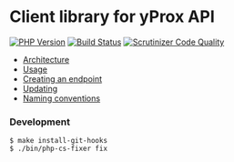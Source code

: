 Client library for yProx API
============================

[![PHP Version](https://img.shields.io/badge/PHP-%5E7.0-blue.svg)](https://img.shields.io/badge/PHP-%5E7.0-blue.svg)
[![Build Status](https://travis-ci.org/Yproximite/yprox-api-client.svg?branch=master)](https://travis-ci.org/Yproximite/yprox-api-client)
[![Scrutinizer Code Quality](https://scrutinizer-ci.com/g/Yproximite/yprox-api-client/badges/quality-score.png?b=master)](https://scrutinizer-ci.com/g/Yproximite/yprox-api-client/?branch=master)

* [Architecture](./doc/architecture.md)
* [Usage](./doc/usage.md)
* [Creating an endpoint](./doc/creating_endpoint.md)
* [Updating](./doc/updating.md)
* [Naming conventions](./doc/naming.md)

### Development

```
$ make install-git-hooks
$ ./bin/php-cs-fixer fix
```
